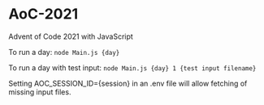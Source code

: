 # AoC-2021
Advent of Code 2021 with JavaScript

To run a day: `node Main.js {day}`

To run a day with test input: `node Main.js {day} 1 {test input filename}`

Setting AOC_SESSION_ID={session} in an .env file will allow fetching of missing input files.
